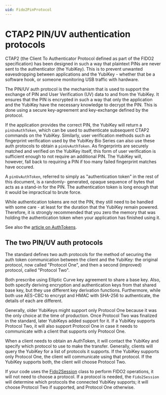 ```yaml
---
uid: Fido2PinProtocol
---
```


<!-- Copyright 2022 Yubico AB

Licensed under the Apache License, Version 2.0 (the "License");
you may not use this file except in compliance with the License.
You may obtain a copy of the License at

    http://www.apache.org/licenses/LICENSE-2.0

Unless required by applicable law or agreed to in writing, software
distributed under the License is distributed on an "AS IS" BASIS,
WITHOUT WARRANTIES OR CONDITIONS OF ANY KIND, either express or implied.
See the License for the specific language governing permissions and
limitations under the License. -->

# CTAP2 PIN/UV authentication protocols

CTAP2 (the Client To Authenticator Protocol defined as part of the FIDO2 specification) has been designed in such
a way that plaintext PINs are never sent to the authenticator (the YubiKey). This is to prevent unwanted
eavesdropping between applications and the YubiKey - whether that be a software hook, or someone monitoring
USB traffic with hardware.

The PIN/UV auth protocol is the mechanism that is used to support the exchange of PIN and User Verification (UV)
data to and from the YubiKey. It ensures that the PIN is encrypted in such a way that only the application
and the YubiKey have the necessary knowledge to decrypt the PIN. This is done using a secure key-agreement and
key-exchange defined by the protocol.

If the application provides the correct PIN, the YubiKey will return a `pinUvAuthToken`, which can be used to
authenticate subsequent CTAP2 commands on the YubiKey. Similarly, user verification methods such as fingerprint
verification used by the YubiKey Bio Series can also use these auth protocols to obtain a `pinUvAuthToken`.
As fingerprints are securely matched and verified on the YubiKey itself, this form of user verification is
sufficient enough to not require an additional PIN. The YubiKey will, however, fall back to requiring a PIN
if too many failed fingerprint matches have occured.

A `pinUvAuthToken`, referred to simply as "authentication token" in the rest of this document, is a randomly-
generated, opaque sequence of bytes that acts as a stand-in for the PIN. The authentication token is long
enough that it would be impractical to brute force.

While authentication tokens are not the PIN, they still need to be handled with some care - at least for the
duration that the YubiKey remain powered. Therefore, it is strongly recommended that you zero the memory
that was holding the authentication token when your application has finished using it.

See also the [article on AuthTokens](fido2-auth-tokens.md).

## The two PIN/UV auth protocols

The standard defines two auth protocols for the method of securing the auth token
communication between the client and the YubiKey: the original protocol, now called
"Protocol One", and then a second (improved) protocol, called "Protocol Two".

Both prescribe using Elliptic Curve key agreement to share a base key. Also, both specify
deriving encryption and authentication keys from that shared base key, but they use
different key derivation functions. Furthermore, while both use AES-CBC to encrypt and
HMAC with SHA-256 to authenticate, the details of each are different.

Generally, older YubiKeys might support only Protocol One because it was the only choice
at the time of production. Once Protocol Two was finalized in the standard, later YubiKeys
added support for it. If a YubiKey supports Protocol Two, it will also support Protocol
One in case it needs to communicate with a client that supports only Protocol One.

When a client needs to obtain an AuthToken, it will contact the YubiKey and specify which
protocol to use to make the transfer. Generally, clients will query the YubiKey for a list
of protocols it supports. If the YubiKey supports only Protocol One, the client will
communicate using that protocol. If the YubiKey supports both, the client will choose
Protocol Two.

If your code uses the [Fido2Session](xref:Yubico.YubiKey.Fido2.Fido2Session) class to
perform FIDO2 operations, it will not need to choose a protocol. If a protocol is needed,
the `Fido2Session` will determine which protocols the connected YubiKey supports; it will
choose Protocol Two if supported, and Protocol One otherwise.
